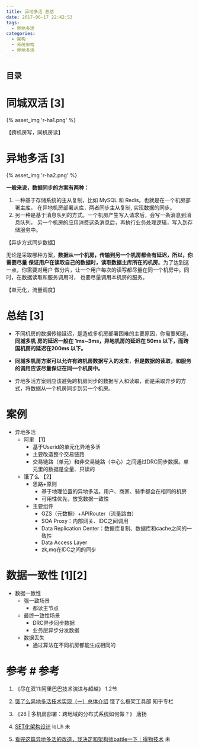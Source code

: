 ```yaml
---
title: 异地多活 总结
date: 2017-06-17 22:42:53
tags:
  - 异地多活
categories:
  - 架构 
  - 系统架构 
  - 异地多活  
---
```


<p></p>
<!-- more -->

## 目录
<!-- toc -->



# 同城双活 [3]
{% asset_img  'r-ha1.png' %}

【跨机房写，同机房读】

# 异地多活 [3]
{% asset_img  'r-ha2.png' %}

**一般来说，数据同步的方案有两种：**
1. 一种基于存储系统的主从复制，比如 MySQL 和 Redis。也就是在一个机房部署主库，
在异地机房部署从库，两者同步主从复制, 实现数据的同步。
2. 另一种是基于消息队列的方式。一个机房产生写入请求后，会写一条消息到消息队列，
另一个机房的应用消费这条消息后，再执行业务处理逻辑，写入到存储服务中。

【异步方式同步数据】

无论是采取哪种方案，**数据从一个机房，传输到另一个机房都会有延迟，所以，你需要尽量**
**保证用户在读取自己的数据时，读取数据主库所在的机房**。为了达到这一点，你需要对用户
做分片，让一个用户每次的读写都尽量在同一个机房中。同时，在数据读取和服务调用时，
也要尽量调用本机房的服务。

【单元化，流量调度】

# 总结 [3]

- 不同机房的数据传输延迟，是造成多机房部署困难的主要原因，你需要知道，**同城多机**
**房的延迟一般在 1ms~3ms，异地机房的延迟在 50ms 以下，而跨国机房的延迟在200ms 以下。**

- **同城多机房方案可以允许有跨机房数据写入的发生**，**但是数据的读取，和服务的调用应该尽量保证在同一个机房中。**

- 异地多活方案则应该避免跨机房同步的数据写入和读取，而是采取异步的方式，将数据从一个机房同步到另一个机房。

# 案例
+ 异地多活
	- 阿里 【1】
		+ 基于Userid的单元化异地多活
		+ 主要改造整个交易链路
		+ 交易链路（单元）和非交易链路（中心）之间通过DRC同步数据。单元里的数据是全量、只读的
	- 饿了么 【2】
		+ 思路+原则
			+ 基于地理位置的异地多活。用户、商家、骑手都会在相同的机房
			+ 可用性优先，放宽数据一致性
		+ 主要组件
			+ GZS（元数据）+APIRouter（流量路由）
			+ SOA Proxy：内部网关、IDC之间调用
			+ Data Replication Center：数据库复制、数据库和cache之间的一致性
			+ Data Access Layer
			+ zk,mq在IDC之间的同步

# 数据一致性 [1][2]
- 数据一致性
	+ 强一致场景
		+ 都读主节点
	+ 最终一致性场景
		+ DRC异步同步数据
		+ 业务层异步分发数据
	+ 数据丢失
		+ 通过算法在不同机房都能生成相同的


# 参考  # 参考
1. 《尽在双11:阿里巴巴技术演进与超越》 1.2节
2. [饿了么异地多活技术实现（一）总体介绍](https://zhuanlan.zhihu.com/p/32009822)   饿了么框架工具部  知乎专栏
3. 《28 | 多机房部署：跨地域的分布式系统如何做？》  唐扬

100. [SET化架构设计](https://blog.csdn.net/lql_h/article/details/95588996)  lql_h  未
101. [看完这篇异地多活的改造，我决定和架构师battle一下｜得物技术](https://www.jianshu.com/p/0012b44ed7c6)  未











